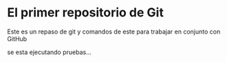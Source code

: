 # El primer repositorio de Git

Este es un repaso de git y comandos de este para trabajar en conjunto con GitHub

se esta ejecutando pruebas...
